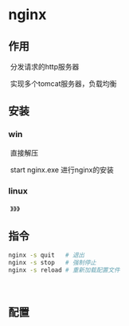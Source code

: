 # nginx

## 作用

​	分发请求的http服务器

​	实现多个tomcat服务器，负载均衡



## 安装

### 	win

​			直接解压

​			start nginx.exe 进行nginx的安装

### 	linux

​			》》》



## 指令

```bash
nginx -s quit	# 退出
nginx -s stop	# 强制停止
nginx -s reload	# 重新加载配置文件
```

​			

## 配置

```gvim

```





